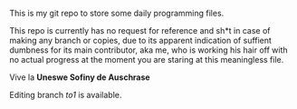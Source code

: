 This is my git repo to store some daily programming files.

This repo is currently has no request for reference and sh\*t in case of making any branch or copies, due to its apparent indication of suffient dumbness for its main contributor, aka me, who is working his hair off with no actual progress at the moment you are staring at this meaningless file.

Vive la **Uneswe Sofiny de Auschrase**

Editing branch *to1* is available.
